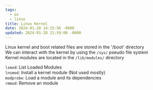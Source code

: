 ```yaml
---
tags:
  - os
  - linux
title: Linux Kernel
date: 2024-01-28 14:15:56 -0600
updated: 2024-01-28 21:59:08 -0600
---
```


Linux kernel and boot related files are stored in the '/boot' directory  
We can interact with the kernel by using the `/sys/` pseudo file system  
Kernel modules are located in the `/lib/modules/` directory

`lsmod`: List Loaded Modules  
`lnsmod`: Install a kernel module (Not used mostly)  
`modprobe`: Load a module and its dependencies  
`rmmod`: Remove an module
